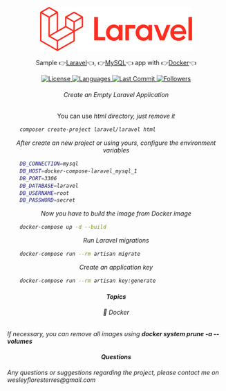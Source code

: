 <p align="center">
    <img src="logo.svg">
</p>

<p align="center">
    Sample 👉<a href="https://laravel.com">Laravel</a>👈, 👉<a href="https://www.mysql.com">MySQL</a>👈 app with 👉<a href="https://www.docker.com">Docker</a>👈
</p>

<p align="center">
    <a href="#">
        <img alt="License" src="https://img.shields.io/github/license/Whopag/DockerLaravelMySQL">
    </a>
    <a href="#">
        <img alt="Languages" src="https://img.shields.io/github/languages/count/Whopag/DockerLaravelMySQL">
    </a>
    <a href="#">
        <img alt="Last Commit" src="https://img.shields.io/github/last-commit/Whopag/DockerLaravelMySQL">
    </a>
    <a href="#">
        <img alt="Followers" src="https://img.shields.io/github/followers/Whopag?style=social">
    </a>
</p>

<h6 align="center">Create an Empty Laravel Application</h6>

<p align="center">You can use <em>html<em> directory, just remove it</p>

```bash
    composer create-project laravel/laravel html
```
<p align="center">After create an new project or using yours, configure the environment variables</p>

```bash
    DB_CONNECTION=mysql
    DB_HOST=docker-compose-laravel_mysql_1
    DB_PORT=3306
    DB_DATABASE=laravel
    DB_USERNAME=root
    DB_PASSWORD=secret
```

<p align="center">Now you have to build the image from <em>Docker</em> image</p>

```bash
    docker-compose up -d --build
```

<p align="center">Run Laravel migrations</p>

```bash
    docker-compose run --rm artisan migrate
```

<p align="center">Create an application key</p>

```bash
    docker-compose run --rm artisan key:generate
```

<h4 align="center">Topics</h4>

<h6 align="center">🚀 Docker</h6>

<p>If necessary, you can remove all images using <strong>docker system prune -a --volumes</strong></p>

<h4 align="center">Questions</h4>

<p>Any questions or suggestions regarding the project, please contact me on wesleyfloresterres@gmail.com</p>
